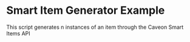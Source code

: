 # Smart Item Generator Example

This script generates n instances of an item through the Caveon Smart Items API
